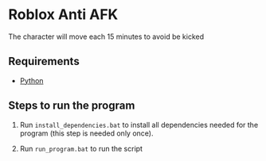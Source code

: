 # Roblox Anti AFK

The character will move each 15 minutes to avoid be kicked

## Requirements
- [Python](https://www.python.org/downloads/)

## Steps to run the program

1. Run `install_dependencies.bat` to install all dependencies needed for the program (this step is needed only once).

2. Run `run_program.bat` to run the script

